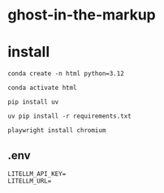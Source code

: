 # ghost-in-the-markup


# install

```
conda create -n html python=3.12
```

```
conda activate html
```

```
pip install uv
```

```
uv pip install -r requirements.txt
```

```
playwright install chromium
```


## .env

```
LITELLM_API_KEY=
LITELLM_URL=
```

